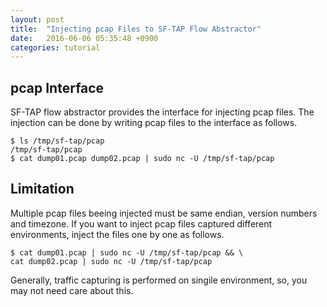 ```yaml
---
layout: post
title:  "Injecting pcap Files to SF-TAP Flow Abstractor"
date:   2016-06-06 05:35:48 +0900
categories: tutorial
---
```


## pcap Interface

SF-TAP flow abstractor provides the interface for injecting pcap files.
The injection can be done by writing pcap files to the interface as follows.

    $ ls /tmp/sf-tap/pcap
    /tmp/sf-tap/pcap
    $ cat dump01.pcap dump02.pcap | sudo nc -U /tmp/sf-tap/pcap

## Limitation

Multiple pcap files beeing injected must be same endian,
version numbers and timezone.
If you want to inject pcap files captured different environments,
inject the files one by one as follows.

    $ cat dump01.pcap | sudo nc -U /tmp/sf-tap/pcap && \
    cat dump02.pcap | sudo nc -U /tmp/sf-tap/pcap

Generally, traffic capturing is performed on singile environment,
so, you may not need care about this.